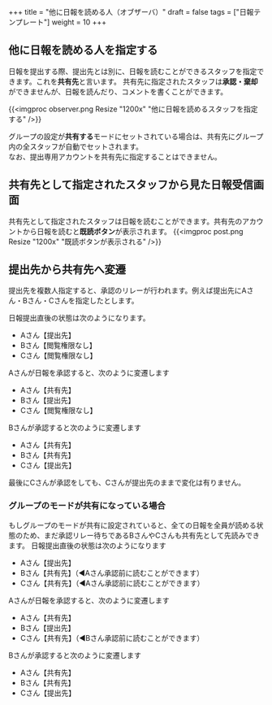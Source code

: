 +++
title = "他に日報を読める人（オブザーバ）"
draft = false
tags = ["日報テンプレート"]
weight = 10
+++

## 他に日報を読める人を指定する

日報を提出する際、提出先とは別に、日報を読むことができるスタッフを指定できます。これを**共有先**と言います。
共有先に指定されたスタッフは**承認・棄却**ができませんが、日報を読んだり、コメントを書くことができます。

{{<imgproc observer.png Resize "1200x" "他に日報を読めるスタッフを指定する" />}}

グループの設定が**共有する**モードにセットされている場合は、共有先にグループ内の全スタッフが自動でセットされます。  
なお、提出専用アカウントを共有先に指定することはできません。

## 共有先として指定されたスタッフから見た日報受信画面

共有先として指定されたスタッフは日報を読むことができます。共有先のアカウントから日報を読むと**既読ボタン**が表示されます。
{{<imgproc post.png Resize "1200x" "既読ボタンが表示される" />}}


## 提出先から共有先へ変遷

提出先を複数人指定すると、承認のリレーが行われます。例えば提出先にAさん・Bさん・Cさんを指定したとします。

日報提出直後の状態は次のようになります。

- Aさん【提出先】
- Bさん【閲覧権限なし】
- Cさん【閲覧権限なし】

Aさんが日報を承認すると、次のように変遷します

- Aさん【共有先】
- Bさん【提出先】
- Cさん【閲覧権限なし】

Bさんが承認すると次のように変遷します

- Aさん【共有先】
- Bさん【共有先】
- Cさん【提出先】

最後にCさんが承認をしても、Cさんが提出先のままで変化は有りません。

### グループのモードが共有になっている場合

もしグループのモードが共有に設定されていると、全ての日報を全員が読める状態のため、まだ承認リレー待ちであるBさんやCさんも共有先として先読みできます。
日報提出直後の状態は次のようになります

- Aさん【提出先】
- Bさん【共有先】（◀Aさん承認前に読むことができます）
- Cさん【共有先】（◀Aさん承認前に読むことができます）

Aさんが日報を承認すると、次のように変遷します

- Aさん【共有先】
- Bさん【提出先】
- Cさん【共有先】（◀Bさん承認前に読むことができます）

Bさんが承認すると次のように変遷します

- Aさん【共有先】
- Bさん【共有先】
- Cさん【提出先】

